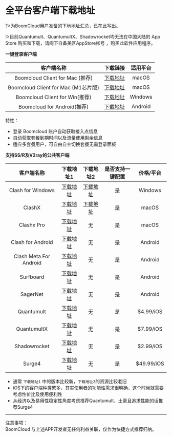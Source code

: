 # 全平台客户端下载地址

?>为BoomCloud用户准备的下地地址汇总，已在此写出。

!>目前Quantumult、QuantumultX、Shadowrocket均无法在中国大陆的 App Store 购买和下载，请阁下自备美区AppStore帐号 ，购买此软件应用程序。  

**一键登录客户端**

| 客户端名称 | 下载链接 | 适用平台 |
| :---: | :---: | :---: |
| Boomcloud Client for Mac (推荐)| [下载地址](https://cdn.t9c.co/download/BoomCloud_0.3.1.dmg) | macOS |
| Boomcloud Client for Mac (M1芯片版)| [下载地址](https://cdn.t9c.co/download/BoomCloud_0.3.1-arm64.dmg) | macOS | 
| Boomcloud Client for Win(推荐)| [下载地址](https://cdn.t9c.co/download/BoomCloud_0.3.1.exe) | Windows | 
| Boomcloud  for Android(推荐)| [下载地址](https://cdn.t9c.co/download/BoomCloud_1.2.15.apk) | Android | 

特性：  
* 登录 Boomcloud 账户自动获取接入点信息
* 自动获取套餐到期时间以及流量使用剩余信息 
* 适应多套餐用户，可自由自主切换套餐无需登录面板  


**支持SS/R及V2ray的公共客户端**

| 客户端名称 | 下载地址1 | 下载地址2 | 是否支持一键配置 | 价格/平台 |
| :---: | :---: | :---: | :---: | :---: |
| Clash for Windows | [下载地址](https://github.com/Fndroid/clash_for_windows_pkg/releases/download/0.20.3/Clash.for.Windows.Setup.0.20.3.exe) | [下载地址](https://cdn.t9c.co/download/Clash.for.Windows.Setup.0.13.6.exe) | 是 | Windows |
| ClashX | [下载地址](https://github.com/yichengchen/clashX/releases/download/1.95.1/ClashX.dmg) | [下载地址](https://cdn.t9c.co/download/Clash.for.Windows.Setup.0.13.6.exe) | 是 | macOS |
| Clashx Pro | [下载地址](https://install.appcenter.ms/users/clashx/apps/clashx-pro/distribution_groups/public) | 无 | 是 | macOS |
| Clash for Android | [下载地址](https://github.com/Kr328/ClashForAndroid/releases/download/v2.5.11/cfa-2.5.11-premium-universal-release.apk) | 无 | 是 | Android |
| Clash Meta For Android | [下载地址](https://github.com/MetaCubeX/ClashMetaForAndroid/releases/download/Prerelease-alpha/cmfa-2.5.11-pre03-meta-alpha-universal-release.apk) | 无 | 是 | Android |
| Surfboard | [下载地址](https://github.com/getsurfboard/surfboard/releases/latest/download/mobile-universal-release.apk) | 无 | 是 | Android |
| SagerNet | [下载地址](https://github.com/SagerNet/SagerNet/releases/download/0.8.1-beta02/SN-0.8.1-beta02-arm64-v8a.apk) | 无 | 是 | Android |
| Quantumult | [下载地址](https://apps.apple.com/us/app/quantumult/id1252015438) |  无 |是 | $4.99/iOS |
| QuantumultX | [下载地址](https://apps.apple.com/us/app/quantumult-x/id1443988620) | 无 | 是 | $7.99/iOS |
| Shadowrocket | [下载地址](https://apps.apple.com/us/app/shadowrocket/id932747118) | 无 | 是 | $2.99/iOS |
| Surge4 | [下载地址](https://apps.apple.com/us/app/surge-4/id1442620678) |无 | 是 | $49.99/iOS |

* 通常 `下载地址1` 中的版本比较新，`下载地址2`的资源比较老旧
* iOS下的客户端种类繁多，其实使用者的功能性需求很明确，这个时候就需要考虑性价比及使用便利性
* 从经济以及易用性稳定性角度考虑推荐Quantumult，土豪且追求性能的话推荐Surge4

 
---
注意事项：  
BoomCloud 与上述APP开发者无任何利益关联，仅作为快捷方式推荐归纳。




